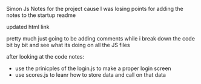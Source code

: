 Simon Js
Notes for the project cause I was losing points for adding the notes to the startup readme


updated html link

pretty much just going to be adding comments while i break down the code bit by bit and see what its doing on all the JS files

after looking at the code notes:
- use the prinicples of the login.js to make a proper login screen
- use scores.js to leanr how to store data and call on that data